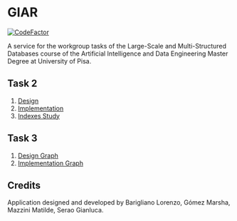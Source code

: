 # GIAR
[![CodeFactor](https://www.codefactor.io/repository/github/seraogianluca/GIAR/badge/master)](https://www.codefactor.io/repository/github/seraogianluca/GIAR/overview/master)

A service for the workgroup tasks of the Large-Scale and Multi-Structured Databases course of the Artificial Intelligence and Data Engineering Master Degree at University of Pisa.

## Task 2

1) [Design](/docs/Design.md)
2) [Implementation](/docs/Implementation.md)
3) [Indexes Study](/docs/IndexesStudy.md)

## Task 3

1) [Design Graph](/docs/DesignGraph.md)
2) [Implementation Graph](/docs/ImplementationGraph.md)

## Credits

Application designed and developed by Barigliano Lorenzo, Gómez Marsha, Mazzini Matilde, Serao Gianluca.
